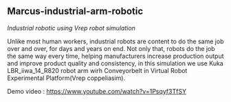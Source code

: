 ## Marcus-industrial-arm-robotic

*Industrial robotic using Vrep robot simulation*

Unlike most human workers, industrial robots are content to do the same job over and over, for days and years on end. Not only that, robots do the job the same way every time, helping manufacturers increase production output and improve product quality and consistency, in this simulation we use Kuka LBR_iiwa_14_R820 robot arm wirh Conveyorbelt in Virtual Robot Experimental Platform(Vrep coppeliasim). 

Demo video : https://www.youtube.com/watch?v=1Psqyf3TfSY


